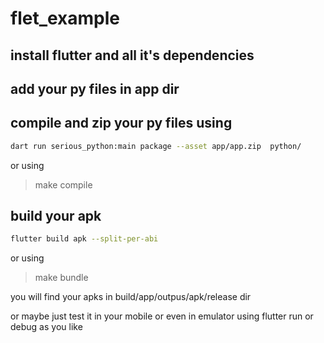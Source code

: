 # flet_example

## install flutter and all it's dependencies

## add your py files in app dir

## compile and zip your py files using

```bash
dart run serious_python:main package --asset app/app.zip  python/
```

or using
> make compile

## build your apk

```bash
flutter build apk --split-per-abi 
```

or using
> make bundle

you will find your apks in build/app/outpus/apk/release dir

or maybe just test it in your mobile or even in emulator using flutter run or debug as you like
